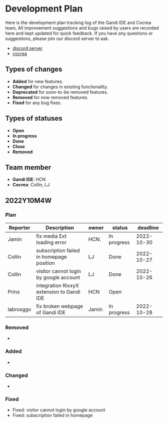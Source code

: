 # Development Plan

Here is the development plan tracking log of the Gandi IDE and Cocrea team, All improvement suggestions and bugs raised by users are recorded here and kept updated for quick feedback. If you have any questions or suggestions, please join our discord server to ask.

- [discord server](https://discord.gg/QVUyFEQres)
- [cocrea](https://cocrea.world/)


## Types of changes

- **Added** for new features.
- **Changed** for changes in existing functionality.
- **Deprecated** for soon-to-be removed features.
- **Removed** for now removed features.
- **Fixed** for any bug fixes.

## Types of statuses

- **Open**
- **In progress**
- **Done**
- **Close**
- **Removed**

## Team member

- **Gandi IDE**: HCN
- **Cocrea**: Collin, LJ

## 2022Y10M4W
### Plan

| Reporter      | Description   | owner         | status        | deadline      |
| ------------- | ------------- | ------------- | ------------- | ------------- |
| Jamin  | fix media Ext loading error  | HCN.  | In progress  |2022-10-30|
| Collin  | subscription failed in homepage position  | LJ  | Done  |2022-10-27|
| Collin  | visitor cannot login by google account  | LJ  | Done  |2022-10-26|
| Prins  | integration RixxyX extension to Gandi IDE  | HCN  | Open  ||
| labrosggv  | fix broken webpage of Gandi IDE  | Jamin  | In progress  |2022-10-28|

### Removed
- 

### Added
- 

### Changed
- 

### Fixed
- Fixed: visitor cannot login by google account 
- Fixed: subscription failed in homepage
